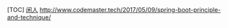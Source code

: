 [TOC]
[闲人](http://www.codemaster.tech/)
http://www.codemaster.tech/2017/05/09/spring-boot-principle-and-technique/
